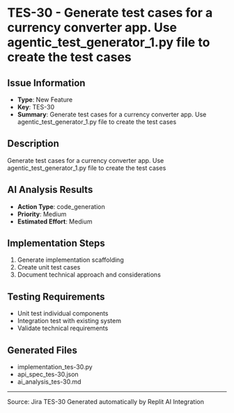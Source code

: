 # TES-30 - Generate test cases for a currency converter app. Use agentic_test_generator_1.py file to create the test cases

## Issue Information
- **Type**: New Feature
- **Key**: TES-30
- **Summary**: Generate test cases for a currency converter app. Use agentic_test_generator_1.py file to create the test cases

## Description
Generate test cases for a currency converter app. Use agentic_test_generator_1.py file to create the test cases

## AI Analysis Results
- **Action Type**: code_generation
- **Priority**: Medium
- **Estimated Effort**: Medium

## Implementation Steps
1. Generate implementation scaffolding
2. Create unit test cases
3. Document technical approach and considerations

## Testing Requirements
- Unit test individual components
- Integration test with existing system
- Validate technical requirements

## Generated Files
- implementation_tes-30.py
- api_spec_tes-30.json
- ai_analysis_tes-30.md

---
Source: Jira TES-30
Generated automatically by Replit AI Integration
